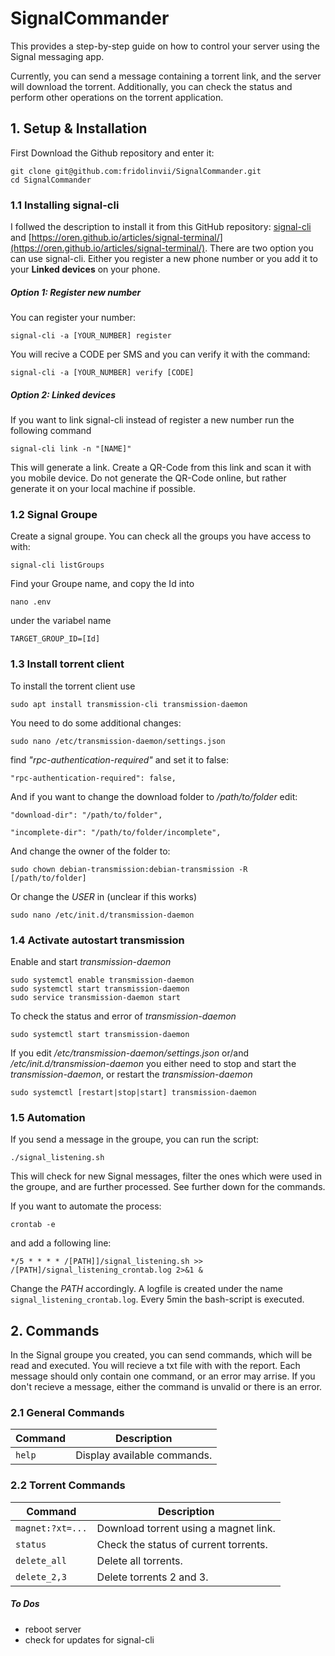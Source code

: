 # SignalCommander
This provides a step-by-step guide on how to control your server using the Signal messaging app.

Currently, you can send a message containing a torrent link, and the server will download the torrent. Additionally, you can check the status and perform other operations on the torrent application.

## 1. Setup & Installation 

First Download the Github repository and enter it:
```
git clone git@github.com:fridolinvii/SignalCommander.git
cd SignalCommander
```


### 1.1 Installing signal-cli
I follwed the description to install it from this GitHub repository: [signal-cli](https://github.com/AsamK/signal-cli) and [https://oren.github.io/articles/signal-terminal/](https://oren.github.io/articles/signal-terminal/).
There are two option you can use signal-cli. Either you register a new phone number or you add it to your **Linked devices** on your phone.

##### Option 1: Register new number
You can register your number:
```
signal-cli -a [YOUR_NUMBER] register
```
You will recive a CODE per SMS and you can verify it with the command:
```
signal-cli -a [YOUR_NUMBER] verify [CODE]
```

##### Option 2: **Linked devices**
If you want to link signal-cli instead of register a new number run the following command
```
signal-cli link -n "[NAME]"
```
This will generate a link. Create a QR-Code from this link and scan it with you mobile device. 
Do not generate the QR-Code online, but rather generate it on your local machine if possible.


### 1.2 Signal Groupe
Create a signal groupe. You can check all the groups you have access to with:
```
signal-cli listGroups
```
Find your Groupe name, and copy the Id into 
```
nano .env
```
under the variabel name
```
TARGET_GROUP_ID=[Id]
```


### 1.3 Install torrent client
To install the torrent client use
```
sudo apt install transmission-cli transmission-daemon
```

You need to do some additional changes:
```
sudo nano /etc/transmission-daemon/settings.json
```
find *"rpc-authentication-required"* and set it to false:
```
"rpc-authentication-required": false,
```
And if you want to change the download folder to */path/to/folder* edit:
```
"download-dir": "/path/to/folder",
```
```
"incomplete-dir": "/path/to/folder/incomplete",
```
And change the owner of the folder to:
```
sudo chown debian-transmission:debian-transmission -R [/path/to/folder]
```
Or change the *USER* in (unclear if this works)
```
sudo nano /etc/init.d/transmission-daemon
```

### 1.4 Activate autostart transmission
Enable and start *transmission-daemon*
```
sudo systemctl enable transmission-daemon
sudo systemctl start transmission-daemon
sudo service transmission-daemon start
```
To check the status and error of *transmission-daemon*
```
sudo systemctl start transmission-daemon
```

If you edit */etc/transmission-daemon/settings.json* or/and */etc/init.d/transmission-daemon* you either need to stop and start the *transmission-daemon*, or restart the *transmission-daemon*
```
sudo systemctl [restart|stop|start] transmission-daemon
```

### 1.5 Automation 
If you send a message in the groupe, you can run the script:
```
./signal_listening.sh
```
This will check for new Signal messages, filter the ones which were used in the groupe, and are further processed. See further down for the commands.

If you want to automate the process:
```
crontab -e
```
and add a following line:
```
*/5 * * * * /[PATH]]/signal_listening.sh >> /[PATH]/signal_listening_crontab.log 2>&1 &
```
Change the *PATH* accordingly. A logfile is created under the name `signal_listening_crontab.log`. Every 5min the bash-script is executed.


## 2. Commands
In the Signal groupe you created, you can send commands, which will be read and executed. You will recieve a txt file with with the report.
Each message should only contain one command, or an error may arrise. If you don't recieve a message, either the command is unvalid or there is an error.

### 2.1 General Commands
| Command        | Description                            |
|----------------|----------------------------------------|
| `help`         | Display available commands.            |


### 2.2 Torrent Commands
| Command         | Description                            |
|-----------------|----------------------------------------|
| `magnet:?xt=...`| Download torrent using a magnet link.  |
| `status`        | Check the status of current torrents.  |
| `delete_all`    | Delete all torrents.                   |
| `delete_2,3`    | Delete torrents 2 and 3.               |




##### To Dos
* reboot server
* check for updates for signal-cli
